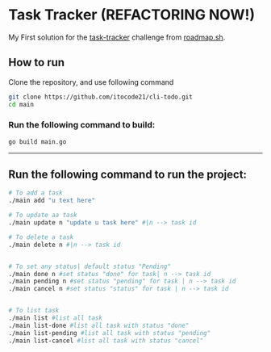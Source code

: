 # Task Tracker (REFACTORING NOW!)

My First solution for the  [task-tracker](https://roadmap.sh/projects/task-tracker) challenge from [roadmap.sh](https://roadmap.sh/).


## How to run

Clone the repository, and use following command

```bash
git clone https://github.com/itocode21/cli-todo.git
cd main
```




### Run the following command to build:

```bash
go build main.go
```
-----------------------------

## Run the following command to  run the project:
```bash
# To add a task
./main add "u text here"

# To update aa task
./main update n "update u task here" #|n --> task id

# To delete a task
./main delete n #|n --> task id


# To set any status| default status "Pending"
./main done n #set status "done" for task| n --> task id
./main pending n #set status "pending" for task | n --> task id
./main cancel n #set status "status" for task | n --> task id


# To list task
./main list #list all task
./main list-done #list all task with status "done"
./main list-pending #list all task with status "pending"
./main list-cancel #list all task with status "cancel"

```